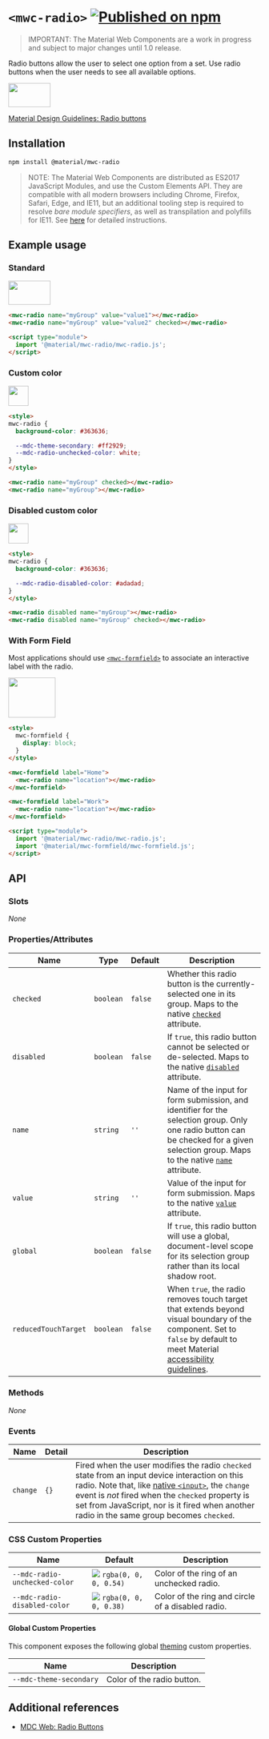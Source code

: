 # `<mwc-radio>` [![Published on npm](https://img.shields.io/npm/v/@material/mwc-radio.svg)](https://www.npmjs.com/package/@material/mwc-radio)
> IMPORTANT: The Material Web Components are a work in progress and subject to
> major changes until 1.0 release.

Radio buttons allow the user to select one option from a set. Use radio buttons when the user needs to see all available options.

<img src="https://raw.githubusercontent.com/material-components/material-components-web-components/06b516b7f91867acd0cbe5676767aea8f490cbee/packages/radio/images/standard.png" width="84px" height="48px">

[Material Design Guidelines: Radio buttons](https://material.io/design/components/selection-controls.html#radio-buttons)

## Installation

```sh
npm install @material/mwc-radio
```

> NOTE: The Material Web Components are distributed as ES2017 JavaScript
> Modules, and use the Custom Elements API. They are compatible with all modern
> browsers including Chrome, Firefox, Safari, Edge, and IE11, but an additional
> tooling step is required to resolve *bare module specifiers*, as well as
> transpilation and polyfills for IE11. See
> [here](https://github.com/material-components/material-components-web-components#quick-start)
> for detailed instructions.

## Example usage

### Standard

<img src="https://raw.githubusercontent.com/material-components/material-components-web-components/06b516b7f91867acd0cbe5676767aea8f490cbee/packages/radio/images/standard.png" width="84px" height="48px">

```html
<mwc-radio name="myGroup" value="value1"></mwc-radio>
<mwc-radio name="myGroup" value="value2" checked></mwc-radio>

<script type="module">
  import '@material/mwc-radio/mwc-radio.js';
</script>
```

### Custom color

<img src="https://raw.githubusercontent.com/material-components/material-components-web-components/06b516b7f91867acd0cbe5676767aea8f490cbee/packages/radio/images/custom_color.png" height="40px">

```html
<style>
mwc-radio {
  background-color: #363636;

  --mdc-theme-secondary: #ff2929;
  --mdc-radio-unchecked-color: white;
}
</style>

<mwc-radio name="myGroup" checked></mwc-radio>
<mwc-radio name="myGroup"></mwc-radio>
```

### Disabled custom color

<img src="https://raw.githubusercontent.com/material-components/material-components-web-components/06b516b7f91867acd0cbe5676767aea8f490cbee/packages/radio/images/disabled_custom_color.png" height="40px">

```html
<style>
mwc-radio {
  background-color: #363636;

  --mdc-radio-disabled-color: #adadad;
}
</style>

<mwc-radio disabled name="myGroup"></mwc-radio>
<mwc-radio disabled name="myGroup" checked></mwc-radio>
```

### With Form Field

Most applications should use
[`<mwc-formfield>`](https://github.com/material-components/material-web/tree/master/packages/formfield)
to associate an interactive label with the radio.

<img src="https://raw.githubusercontent.com/material-components/material-components-web-components/06b516b7f91867acd0cbe5676767aea8f490cbee/packages/radio/images/formfield.png" width="94px" height="80px">

```html
<style>
  mwc-formfield {
    display: block;
  }
</style>

<mwc-formfield label="Home">
  <mwc-radio name="location"></mwc-radio>
</mwc-formfield>

<mwc-formfield label="Work">
  <mwc-radio name="location"></mwc-radio>
</mwc-formfield>

<script type="module">
  import '@material/mwc-radio/mwc-radio.js';
  import '@material/mwc-formfield/mwc-formfield.js';
</script>
```

## API

### Slots
*None*

### Properties/Attributes

Name                 | Type      | Default | Description
-------------------- | --------- | ------- | -----------
`checked`            | `boolean` | `false` | Whether this radio button is the currently-selected one in its group. Maps to the native [`checked`](https://developer.mozilla.org/en-US/docs/Web/HTML/Element/input/radio#checked) attribute.
`disabled`           | `boolean` | `false` | If `true`, this radio button cannot be selected or de-selected. Maps to the native [`disabled`](https://developer.mozilla.org/en-US/docs/Web/HTML/Element/input#disabled) attribute.
`name`               | `string`  | `''`    | Name of the input for form submission, and identifier for the selection group. Only one radio button can be checked for a given selection group. Maps to the native [`name`](https://developer.mozilla.org/en-US/docs/Web/HTML/Element/input#name) attribute.
`value`              | `string`  | `''`    | Value of the input for form submission. Maps to the native [`value`](https://developer.mozilla.org/en-US/docs/Web/HTML/Element/input/radio#value) attribute.
`global`             | `boolean` | `false` | If `true`, this radio button will use a global, document-level scope for its selection group rather than its local shadow root.
`reducedTouchTarget` | `boolean` | `false` | When `true`, the radio removes touch target that extends beyond visual boundary of the component. Set to `false` by default to meet Material [accessibility guidelines](https://material.io/design/usability/accessibility.html).

### Methods
*None*

### Events
| Name     | Detail | Description
| ---------| ------ | -----------
| `change` | `{}`   | Fired when the user modifies the radio `checked` state from an input device interaction on this radio. Note that, like [native `<input>`](https://developer.mozilla.org/en-US/docs/Web/API/HTMLElement/change_event), the `change` event is *not* fired when the `checked` property is set from JavaScript, nor is it fired when another radio in the same group becomes `checked`.

### CSS Custom Properties

| Name                    | Default                                | Description
| ----------------------- | -------------------------------------- |------------
| `--mdc-radio-unchecked-color` | ![](https://raw.githubusercontent.com/material-components/material-components-web-components/06b516b7f91867acd0cbe5676767aea8f490cbee/packages/radio/images/color_0,0,0,54.png) `rgba(0, 0, 0, 0.54)` | Color of the ring of an unchecked radio.
| `--mdc-radio-disabled-color` | ![](https://raw.githubusercontent.com/material-components/material-components-web-components/06b516b7f91867acd0cbe5676767aea8f490cbee/packages/radio/images/color_0,0,0,38.png) `rgba(0, 0, 0, 0.38)` | Color of the ring and circle of a disabled radio.

#### Global Custom Properties

This component exposes the following global [theming](https://github.com/material-components/material-components-web-components/blob/master/docs/theming.md)
custom properties.

| Name                                 | Description
| ------------------------------------ | -----------
| `--mdc-theme-secondary`              | Color of the radio button.

## Additional references

- [MDC Web: Radio Buttons](https://material.io/develop/web/components/input-controls/radio-buttons/)
